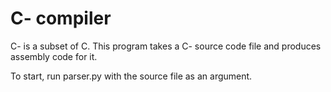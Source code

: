 # C- compiler

C- is a subset of C. This program takes a C- source code file and produces assembly code for it.

To start, run parser.py with the source file as an argument. 
